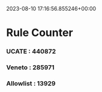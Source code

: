 2023-08-10 17:16:56.855246+00:00
# Rule Counter 
 ### UCATE : 440872

 ### Veneto : 285971

 ### Allowlist : 13929